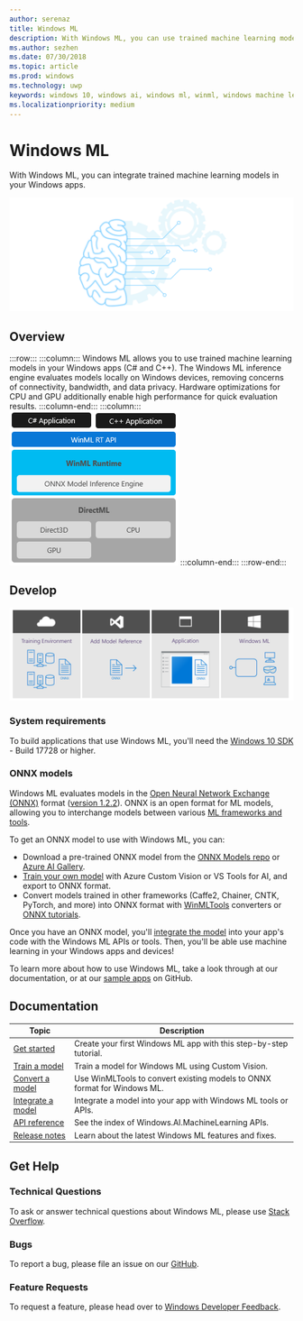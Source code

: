```yaml
---
author: serenaz
title: Windows ML
description: With Windows ML, you can use trained machine learning models in your Windows applications.
ms.author: sezhen
ms.date: 07/30/2018
ms.topic: article
ms.prod: windows
ms.technology: uwp
keywords: windows 10, windows ai, windows ml, winml, windows machine learning
ms.localizationpriority: medium
---
```


# Windows ML

With Windows ML, you can integrate trained machine learning models in your Windows apps.

![Windows ML graphic](images/winml-graphic.png)

## Overview

:::row:::
    :::column:::
    Windows ML allows you to use trained machine learning models in your Windows apps (C# and C++). The Windows ML inference engine evaluates models locally on Windows devices, removing concerns of connectivity, bandwidth, and data privacy. Hardware optimizations for CPU and GPU additionally enable high performance for quick evaluation results.
    :::column-end:::
    :::column:::
        ![windows ml layers](images/winml-layers.png)
    :::column-end:::
:::row-end:::

## Develop

![windows ml developer flow](images/winml-flow.png)

### System requirements

To build applications that use Windows ML, you'll need the [Windows 10 SDK](https://www.microsoft.com/en-us/software-download/windowsinsiderpreviewSDK) - Build 17728 or higher.

### ONNX models

Windows ML evaluates models in the [Open Neural Network Exchange (ONNX)](https://onnx.ai) format ([version 1.2.2](https://github.com/onnx/onnx/tree/rel-1.2.2)). ONNX is an open format for ML models, allowing you to interchange models between various [ML frameworks and tools](http://onnx.ai/supported-tools).

To get an ONNX model to use with Windows ML, you can:

- Download a pre-trained ONNX model from the [ONNX Models repo](https://github.com/onnx/models) or [Azure AI Gallery](https://gallery.azure.ai/browse?winml=true).
- [Train your own model](train-model-custom-vision.md) with Azure Custom Vision or VS Tools for AI, and export to ONNX format.
- Convert models trained in other frameworks (Caffe2, Chainer, CNTK, PyTorch, and more) into ONNX format with [WinMLTools](convert-model-winmltools.md) converters or [ONNX tutorials](https://github.com/onnx/tutorials).

Once you have an ONNX model, you'll [integrate the model](integrate-model.md) into your app's code with the Windows ML APIs or tools. Then, you'll be able use machine learning in your Windows apps and devices!

To learn more about how to use Windows ML, take a look through at our documentation, or at our [sample apps](https://github.com/Microsoft/Windows-Machine-Learning/tree/RS5) on GitHub.

## Documentation

| Topic | Description |
| - | - |
| [Get started](get-started-uwp.md) | Create your first Windows ML app with this step-by-step tutorial. |
| [Train a model](train-model-custom-vision.md) | Train a model for Windows ML using Custom Vision. |
| [Convert a model](convert-model-winmltools.md) | Use WinMLTools to convert existing models to ONNX format for Windows ML. |
| [Integrate a model](integrate-model.md) | Integrate a model into your app with Windows ML tools or APIs. |
| [API reference](https://docs.microsoft.com/uwp/api/windows.ai.machinelearning) | See the index of Windows.AI.MachineLearning APIs.
| [Release notes](release-notes.md) | Learn about the latest Windows ML features and fixes.

## Get Help

### Technical Questions

To ask or answer technical questions about Windows ML, please use [Stack Overflow](https://stackoverflow.com/questions/tagged/windows-machine-learning).

### Bugs

To report a bug, please file an issue on our [GitHub](https://github.com/Microsoft/Windows-Machine-Learning/issues).

### Feature Requests

To request a feature, please head over to [Windows Developer Feedback](https://wpdev.uservoice.com/).